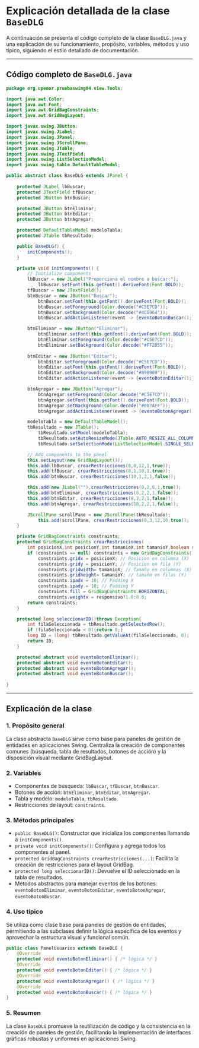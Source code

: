 # Explicación detallada de la clase `BaseDLG`

A continuación se presenta el código completo de la clase `BaseDLG.java` y una explicación de su funcionamiento, propósito, variables, métodos y uso típico, siguiendo el estilo detallado de documentación.

---

## Código completo de `BaseDLG.java`

```java
package org.upemor.pruebaswing04.view.Tools;

import java.awt.Color;
import java.awt.Font;
import java.awt.GridBagConstraints;
import java.awt.GridBagLayout;

import javax.swing.JButton;
import javax.swing.JLabel;
import javax.swing.JPanel;
import javax.swing.JScrollPane;
import javax.swing.JTable;
import javax.swing.JTextField;
import javax.swing.ListSelectionModel;
import javax.swing.table.DefaultTableModel;

public abstract class BaseDLG extends JPanel {
    
    protected JLabel lbBuscar;
    protected JTextField tfBuscar;
    protected JButton btnBuscar;

    protected JButton btnEliminar;
    protected JButton btnEditar;
    protected JButton btnAgregar;

    protected DefaultTableModel modeloTabla;
    protected JTable tbResultado;

    public BaseDLG() {
        initComponents();
    }

    private void initComponents() {
        // Initialize components
        lbBuscar = new JLabel("Proporciona el nombre a buscar:");
            lbBuscar.setFont(this.getFont().deriveFont(Font.BOLD));
        tfBuscar = new JTextField();
        btnBuscar = new JButton("Buscar");
            btnBuscar.setFont(this.getFont().deriveFont(Font.BOLD));
            btnBuscar.setForeground(Color.decode("#C5E7CD"));
            btnBuscar.setBackground(Color.decode("#4CD964"));
            btnBuscar.addActionListener(event -> {eventoBotonBuscar();});

        btnEliminar = new JButton("Eliminar");
            btnEliminar.setFont(this.getFont().deriveFont(Font.BOLD));
            btnEliminar.setForeground(Color.decode("#C5E7CD"));
            btnEliminar.setBackground(Color.decode("#FF2D55"));
        
        btnEditar = new JButton("Editar");
            btnEditar.setForeground(Color.decode("#C5E7CD"));
            btnEditar.setFont(this.getFont().deriveFont(Font.BOLD));
            btnEditar.setBackground(Color.decode("#898989"));
            btnEditar.addActionListener(event -> {eventoBotonEditar();});

        btnAgregar = new JButton("Agregar");
            btnAgregar.setForeground(Color.decode("#C5E7CD"));
            btnAgregar.setFont(this.getFont().deriveFont(Font.BOLD));
            btnAgregar.setBackground(Color.decode("#007AFF"));
            btnAgregar.addActionListener(event -> {eventoBotonAgregar();});

        modeloTabla = new DefaultTableModel();
        tbResultado = new JTable();
            tbResultado.setModel(modeloTabla);
            tbResultado.setAutoResizeMode(JTable.AUTO_RESIZE_ALL_COLUMNS);
            tbResultado.setSelectionMode(ListSelectionModel.SINGLE_SELECTION);

        // Add components to the panel
        this.setLayout(new GridBagLayout());
        this.add(lbBuscar, crearRestricciones(0,0,12,1,true));
        this.add(tfBuscar, crearRestricciones(0,1,10,1,true));
        this.add(btnBuscar, crearRestricciones(10,1,2,1,false));

        this.add(new JLabel(""),crearRestricciones(0,2,6,1,true));
        this.add(btnEliminar, crearRestricciones(6,2,2,1,false));
        this.add(btnEditar, crearRestricciones(8,2,2,1,false));
        this.add(btnAgregar, crearRestricciones(10,2,2,1,false));

        JScrollPane scrollPane = new JScrollPane(tbResultado);
            this.add(scrollPane, crearRestricciones(0,3,12,10,true));
    }

    private GridBagConstraints constraints;
    protected GridBagConstraints crearRestricciones(
        int posicionX,int posicionY,int tamanioX,int tamanioY,boolean responsivo){
        if (constraints == null) constraints = new GridBagConstraints();
            constraints.gridx = posicionX; // Posicion en columna (X)
            constraints.gridy = posicionY; // Posicion en fila (Y)
            constraints.gridwidth= tamanioX; // Tamaño en columnas (X)
            constraints.gridheight= tamanioY; // tamaño en filas (Y)
            constraints.ipadx = 10; // Padding X
            constraints.ipady = 10; // Padding Y
            constraints.fill = GridBagConstraints.HORIZONTAL;
            constraints.weightx = responsivo?1.0:0.0;
        return constraints;    
    }

    protected long seleccionarID()throws Exception{
        int filaSeleccionada = tbResultado.getSelectedRow();
        if (filaSeleccionada < 0){return 0;}
        long ID = (long) tbResultado.getValueAt(filaSeleccionada, 0);
        return ID;
    }

    protected abstract void eventoBotonEliminar();
    protected abstract void eventoBotonEditar();
    protected abstract void eventoBotonAgregar();
    protected abstract void eventoBotonBuscar();
    
}
```

---

## Explicación de la clase

### 1. Propósito general
La clase abstracta `BaseDLG` sirve como base para paneles de gestión de entidades en aplicaciones Swing. Centraliza la creación de componentes comunes (búsqueda, tabla de resultados, botones de acción) y la disposición visual mediante GridBagLayout.

### 2. Variables
- Componentes de búsqueda: `lbBuscar`, `tfBuscar`, `btnBuscar`.
- Botones de acción: `btnEliminar`, `btnEditar`, `btnAgregar`.
- Tabla y modelo: `modeloTabla`, `tbResultado`.
- Restricciones de layout: `constraints`.

### 3. Métodos principales
- `public BaseDLG()`: Constructor que inicializa los componentes llamando a `initComponents()`.
- `private void initComponents()`: Configura y agrega todos los componentes al panel.
- `protected GridBagConstraints crearRestricciones(...)`: Facilita la creación de restricciones para el layout GridBag.
- `protected long seleccionarID()`: Devuelve el ID seleccionado en la tabla de resultados.
- Métodos abstractos para manejar eventos de los botones: `eventoBotonEliminar`, `eventoBotonEditar`, `eventoBotonAgregar`, `eventoBotonBuscar`.

### 4. Uso típico
Se utiliza como clase base para paneles de gestión de entidades, permitiendo a las subclases definir la lógica específica de los eventos y aprovechar la estructura visual y funcional común.

```java
public class PanelUsuarios extends BaseDLG {
    @Override
    protected void eventoBotonEliminar() { /* lógica */ }
    @Override
    protected void eventoBotonEditar() { /* lógica */ }
    @Override
    protected void eventoBotonAgregar() { /* lógica */ }
    @Override
    protected void eventoBotonBuscar() { /* lógica */ }
}
```

### 5. Resumen
La clase `BaseDLG` promueve la reutilización de código y la consistencia en la creación de paneles de gestión, facilitando la implementación de interfaces gráficas robustas y uniformes en aplicaciones Swing.
